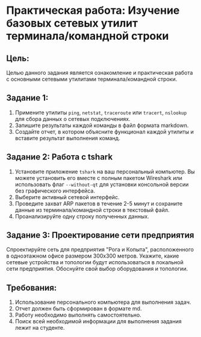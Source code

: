 # Практическая работа: Изучение базовых сетевых утилит терминала/командной строки

## Цель:
Целью данного задания является ознакомление и практическая работа с основными сетевыми утилитами терминала/командной строки.

## Задание 1:
1. Примените утилиты `ping`, `netstat`, `traceroute` или `tracert`, `nslookup` для сбора данных о сетевых подключениях.
2. Запишите результаты каждой команды в файл формата markdown.
3. Создайте отчет, в котором объясните функционал каждой утилиты и вставите результат выполнения команд.

## Задание 2: Работа с tshark
1. Установите приложение `tshark` на ваш персональный компьютер. Вы можете установить его вместе с полным пакетом Wireshark или использовать флаг `--without-qt` для установки консольной версии без графического интерфейса.
2. Выберите активный сетевой интерфейс.
3. Проведите захват ARP пакетов в течение 2-5 минут и сохраните данные из терминала/командной строки в текстовый файл.
4. Проанализируйте одну строку полученных данных.

## Задание 3: Проектирование сети предприятия
Спроектируйте сеть для предприятия "Рога и Копыта", расположенного в одноэтажном офисе размером 300х300 метров. Укажите, какие сетевые устройства и топологии будут использоваться в локальной сети предприятия. Обоснуйте свой выбор оборудования и топологии.


## Требования:
1. Использование персонального компьютера для выполнения задач.
2. Отчет должен быть сформирован в формате md.
3. Работу необходимо выполнять самостоятельно.
4. Поиск всей необходимой информации для выполнения задания лежит на студенте.

